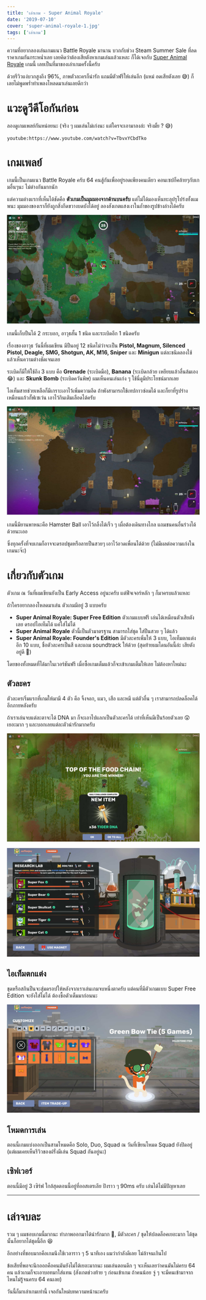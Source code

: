 ```yaml
---
title: 'เล่าเกม - Super Animal Royale'
date: '2019-07-10'
cover: 'super-animal-royale-1.jpg'
tags: ['เล่าเกม']
---
```


ความที่อยากลองเล่นเกมแนว Battle Royale มานาน บวกกับช่วง Steam Summer Sale ที่ลดราคาเกมกันกระหน่ำเลย เลยคิดว่าต้องเสียตังหาเกมเล่นแล้วแหละ ก็ได้เจอกับ <a href="https://animalroyale.com/" target="_blank">Super Animal Royale</a> เกมนี้ เลยเป็นที่มาของเล่าเกมครั้งนี้ครับ

ด้วยรีวิวแง่บวกสูงถึง 96%, ภาพตัวละครก็น่ารัก แถมมีตัวฟรีให้เล่นอีก (แหม่ อดเสียตังเลย 😅) ก็เลยไม่พูดพร่ำทำเพลงโหลดมาเล่นเลยดีกว่า

# แวะดูวีดีโอกันก่อน

ลองดูเกมเพลย์กันหน่อยนะ (จริง ๆ ผมเล่นไม่เก่งนะ แต่ใครจะเอามาลงล่ะ จริงมั้ย ? 😅)

`youtube:https://www.youtube.com/watch?v=TbvxYCbdTko`

# เกมเพลย์

เกมนี้เป็นเกมแนว Battle Royale ครับ 64 คนสู้กันเพื่ออยู่รอดเพียงคนเดียว คอนเซปก็คล้ายๆกับเกมอื่นๆนะ ไม่ต่างกันมากนัก

แต่ความต่างแรกที่เห็นได้ชัดคือ **ตัวเกมเป็นมุมมองจากด้านบนครับ** แต่ไม่ได้มองเห็นทะลุปรุโปร่งทั้งแมพนะ มุมมองของเราก็ยังถูกสิ่งกีดขวางบดบังได้อยู่ ลองสังเกตแสงเงาในถ้ำของรูปข้างล่างได้ครับ

![super animal royale](super-animal-royale-2.jpg)

เกมนี้เก็บปืนได้ 2 กระบอก, อาวุธสั้น 1 ชนิด และระเบิดอีก 1 ชนิดครับ

เรื่องของอาวุธ วันนี้ที่ผมเขียน มีปืนอยู่ 12 ชนิดไม่ว่าจะเป็น **Pistol, Magnum, Silenced Pistol, Deagle, SMG, Shotgun, AK, M16, Sniper** และ **Minigun** แต่ละชนิดลองใช้แล้วเห็นความต่างชัดเจนเลย

ระเบิดก็มีให้ใช้ถึง 3 แบบ คือ **Grenade** (ระเบิดมือ), **Banana** (ระเบิดกล้วย เหยียบแล้วลื่นล้มเอง😂) และ **Skunk Bomb** (ระเบิดควันพิษ) ผมเห็นคนเล่นเก่ง ๆ ใช้นี่ดูมีประโยชน์มากเลย

ไอเท็มสายช่วยเหลือก็มีเกราะเอาไว้เพิ่มความอึด ถ้าพังสามารถใช้เทปกาวซ่อมได้ และก็ยาที่รูปร่างเหมือนแก้วกั๊ฟเซเว่น เอาไว้กินเติมเลือดได้ครับ

![super animal royale](super-animal-royale-3.jpg)

เกมนี้มียานพาหนะคือ Hamster Ball เอาไว้กลิ้งได้เร็ว ๆ เผื่อต้องเดินทางไกล แถมชนคนอื่นร่วงได้ด้วยนะเออ

ซึ่งทุกครั้งที่จบเกมก็อาจจะดรอปชุดหรือลายปืนสวยๆ เอาไว้อวดเพื่อนได้ด้วย (ไม่มีผลต่อความเก่งในเกมนะจ๊ะ)

# เกี่ยวกับตัวเกม

ตัวเกม ณ วันที่ผมเขียนยังเป็น Early Access อยู่นะครับ แต่ฟีจเจอร์หลัก ๆ ก็มาครบแล้วแหละ

ถ้าใครอยากลองโหลดมาเล่น ตัวเกมมีอยู่ 3 แบบครับ

- **Super Animal Royale: Super Free Edition** ตัวเกมแบบฟรี เล่นได้เหมือนตัวเสียตังเลย ดรอปไอเท็มได้ แค่ใส่ไม่ได้
- **Super Animal Royale** ตัวนี้เป็นตัวมาตรฐาน สามารถใส่ชุด ใส่ปืนสวย ๆ ได้แล้ว
- **Super Animal Royale: Founder's Edition** มีตัวละครเพิ่มให้ 3 แบบ, ไอเท็มตกแต่งอีก 10 แบบ, ชื่อตัวละครเป็นสี และแถม soundtrack ให้ด้วย (สุดท้ายผมโดนอันนี้ล่ะ เสียตังอยู่ดี 🤣)

โดยของทั้งหมดที่ได้มาในเวอร์ชันฟรี เมื่อซื้อเกมเต็มแล้วก็จะเข้าเกมเต็มให้เลย ไม่ต้องหาใหม่นะ

## ตัวละคร

ตัวละครเริ่มแรกที่เกมให้มามี 4 ตัว คือ จิ้งจอก, แมว, เสือ และหมี แต่ตัวอื่น ๆ เราสามารถปลดล็อคได้อีกภายหลังครับ

ถ้าเราเล่นจบแต่ละตาจะได้ DNA มา ก็จะเอาไปแลกเป็นตัวละครได้ เท่าที่เห็นมีเป็นร้อยตัวเลย 😲 เยอะมาก ๆ และบอกเลยแต่ละตัวน่ารักมากครับ

![super animal royale](super-animal-royale-5.jpg)

![super animal royale](super-animal-royale-4.jpg)

## ไอเท็มตกแต่ง

ชุดหรือสกินปืนจะสุ่มดรอปให้หลังจากเราเล่นเกมจบหนึ่งตาครับ แต่คนที่มีตัวเกมแบบ Super Free Edition จะยังใส่ไม่ได้ ต้องซื้อตัวเต็มมาก่อนนะ

![super animal royale](super-animal-royale-6.jpg)

## โหมดการเล่น

ตอนนี้เกมแบ่งออกเป็นสามโหมดคือ Solo, Duo, Squad ณ วันที่เขียนโหมด Squad ยังปิดอยู่ (แต่ผมเคยเห็นรีวิวของฝรั่งมีเล่น Squad กันอยู่นะ)

## เซิฟเวอร์

ตอนนี้มีอยู่ 3 เซิร์ฟ ใกล้สุดตอนนี้อยู่ที่ออสเตรเลีย ปิงราว ๆ 90ms ครับ เล่นได้ไม่มีปัญหาเลย

---

# เล่าจบละ

รวม ๆ ผมชอบเกมนี้มากนะ ทำภาพออกมาได้น่ารักมาก 🤗, มีตัวละคร / ชุดให้ปลดล็อคเยอะมาก ได้ชุดนั้นก็อยากได้ชุดนี้อีก 😆

อีกอย่างที่ชอบมากคือเกมนึงใช้เวลาราว ๆ 5 นาทีเอง ผมว่ากำลังดีเลย ไม่ล้าจนเกินไป

ข้อเสียที่พอจะนึกออกคือคนมันยังไม่ได้เยอะมากนะ ผมเล่นตอนดึก ๆ จะเห็นเลยว่าคนมันไม่ครบ 64 คน แล้วเกมก็จะเอาบอทมาใส่แทน (สังเกตช่วงท้าย ๆ ก่อนเข้าเกม ถ้าคนน้อย จู่ ๆ จะมีคนเข้ามาจากไหนไม่รู้จนครบ 64 คนเลย)

วันนี้ก็มาเล่าเกมเท่านี้ เจอกันใหม่บทความหน้านะครับ
